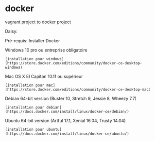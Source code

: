 # docker
vagrant project to docker project

Daisy:

Pré-requis:
Installer Docker

Windows 10 pro ou entreprise obligatoire

	[installation pour windows](https://store.docker.com/editions/community/docker-ce-desktop-windows)
  
Mac OS X El Capitan 10.11 ou supérieur

	[installation pour mac](https://store.docker.com/editions/community/docker-ce-desktop-mac)
  
Debian 64-bit version (Buster 10, Stretch 9, Jessie 8, Wheezy 7.7)

	[installation pour debian](https://docs.docker.com/install/linux/docker-ce/debian/)
  
Ubuntu 64-bit version (Artful 17.1, Xenial 16.04, Trusty 14.04)

	[installation pour ubuntu](https://docs.docker.com/install/linux/docker-ce/ubuntu/)


